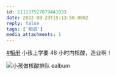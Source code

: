 ```yaml
---
id: 111137527879441033
date: 2022-08-29T15:13:50.000Z
reply: false
tags: ['相册']
media_attachments: 1
---
```


[#相册](https://e5n.cc/tags/%E7%9B%B8%E5%86%8C) 小孩上学要 48 小时内核酸，造业啊！

![小孩做核酸排队
ealbum](https://files.e5n.cc/media_attachments/files/115/092/829/774/627/630/original/65cda5fd7baa1748.jpg)
